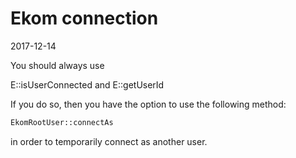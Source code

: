 Ekom connection
===================
2017-12-14



You should always use 

E::isUserConnected and E::getUserId

If you do so, then you have the option to use the following method: 

```php
EkomRootUser::connectAs 
```

in order to temporarily connect as another user.

